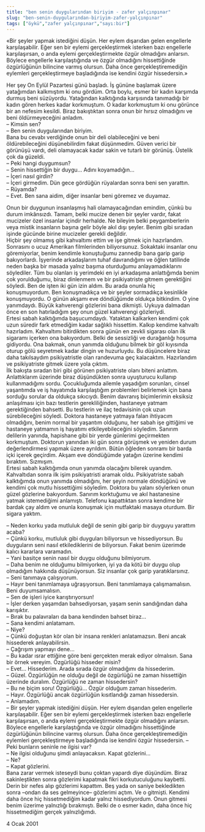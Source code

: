 ```yaml
---
title: "ben senin duygularından biriyim - zafer yalçınpınar"
slug: "ben-senin-duygularından-biriyim-zafer-yalçınpınar"
tags: ["öykü","zafer yalçınpınar","sayı:bir"]
---
```


«Bir şeyler yapmak istediğini düşün. Her eylem dışarıdan gelen engellerle karşılaşabilir. Eğer sen bir eylemi gerçekleştirmek isterken bazı engellerle karşılaşırsan, o anda eylemi gerçekleştirmekte özgür olmadığını anlarsın. Böylece engellerle karşılaştığında ve özgür olmadığını hissettiğinde özgürlüğünün bilincine varmış olursun. Daha önce gerçekleştiremediğin eylemleri gerçekleştirmeye başladığında ise kendini özgür hissedersin.»

Her şey On Eylül Pazartesi günü başladı. İş gününe başlamak üzere yatağımdan kalkmıştım ki onu gördüm. Orta boylu, esmer bir kadın karşımda durmuş beni süzüyordu. Yatağından kalktığında karşısında tanımadığı bir kadın gören herkes kadar korkmuştum. O kadar korkmuştum ki onu görünce bir an nefesim kesildi. Biraz bakıştıktan sonra onun bir hırsız olmadığını ve beni öldürmeyeceğini anladım.  
– Kimsin sen?  
– Ben senin duygularından biriyim.  
Bana bu cevabı verdiğinde onun bir deli olabileceğini ve beni öldürebileceğini düşünebilirdim fakat düşünmedim. Güven verici bir görünüşü vardı, deli olamayacak kadar sakin ve tutarlı bir görünüş. Üstelik çok da güzeldi.  
– Peki hangi duygumsun?  
– Senin hissettiğin bir duygu… Adını koyamadığın…  
– İçeri nasıl girdin?  
– İçeri girmedim. Dün gece gördüğün rüyalardan sonra beni sen yarattın.  
– Rüyamda?  
– Evet. Ben sana aidim, diğer insanlar beni göremez ve duyamaz.  

Onun bir duygunun insanlaşmış hali olamayacağından emindim, çünkü bu durum imkânsızdı. Tamam, belki mucize denen bir şeyler vardır, fakat mucizeler özel insanlar içindir herhalde. Ne bileyim belki peygamberlerin veya mistik insanların başına gelir böyle akıl dışı şeyler. Benim gibi sıradan işinde gücünde birine mucizeler gerekli değildir.  
Hiçbir şey olmamış gibi kahvaltımı ettim ve işe gitmek için hazırlandım. Sonrasını o ucuz Amerikan filmlerinden biliyorsunuz. Sokaktaki insanlar onu göremiyorlar, benim kendimle konuştuğumu zannedip bana garip garip bakıyorlardı. İşyerinde arkadaşlarım tuhaf davrandığımı ve öğlen tatilinde neden başka bir masada yalnız başıma oturduğumu anlayamadıklarını söylediler. Tüm bu olanları iş yerimdeki en iyi arkadaşıma anlattığımda benim çok yorulduğumu, biraz dinlenmem ve bir psikiyatriste gitmem gerektiğini söyledi. Ben de işten iki gün izin aldım. Bu arada onunla hiç konuşmuyordum. Ben konuşmadıkça ve bir şeyler sormadıkça kesinlikle konuşmuyordu. O günün akşamı eve döndüğümde oldukça bitkindim. O yine yanımdaydı. Büyük kahverengi gözlerini bana dikmişti. Uykuya dalmadan önce en son hatırladığım şey onun güzel kahverengi gözleriydi.  
Ertesi sabah kalktığımda başucumdaydı. Yataktan kalkarken kendimi çok uzun süredir fark etmediğim kadar sağlıklı hissettim. Kalkıp kendime kahvaltı hazırladım. Kahvaltımı bitirdikten sonra günün en zevkli sigarası olan ilk sigaramı içerken ona bakıyordum. Belki de sessizliği ve durağanlığı hoşuma gidiyordu. Ona bakmak, onun yanımda olduğunu bilmek bir göl kıyısında oturup gölü seyretmek kadar dingin ve huzurluydu. Bu düşüncelere biraz daha takılsaydım psikiyatristle olan randevuma geç kalacaktım. Hazırlandım ve psikiyatriste gitmek üzere yola çıktım.  
İlk bakışta sıradan biri gibi görünen psikiyatriste olanı biteni anlattım. Anlattıklarım üzerinde biraz düşündükten sonra uyuşturucu kullanıp kullanmadığımı sordu. Çocukluğumda ailemle yaşadığım sorunları, cinsel yaşantımda ve iş hayatımda karşılaştığım problemleri belirlemek için bana sorduğu sorular da oldukça sıkıcıydı. Benim davranış biçimlerimin eksiksiz anlaşılması için bazı testlerin gerekliliğinden, hastaneye yatmam gerektiğinden bahsetti. Bu testlerin ve ilaç tedavisinin çok uzun sürebileceğini söyledi. Doktora hastaneye yatmaya falan ihtiyacım olmadığını, benim normal bir yaşantım olduğunu, her sabah işe gittiğimi ve hastaneye yatmamın iş hayatımı etkileyebileceğini söyledim. Sanırım delilerin yanında, hapishane gibi bir yerde günlerimi geçirmekten korkmuştum. Doktorun yanından iki gün sonra görüşmek ve yeniden durum değerlendirmesi yapmak üzere ayrıldım. Bütün öğleden sonramı bir barda içki içerek geçirdim. Akşam eve döndüğümde yatağın üzerine kendimi bıraktım. Sızmışım.  
Ertesi sabah kalktığımda onun yanımda olacağını bilerek uyandım. Kahvaltıdan sonra ilk işim psikiyatristi aramak oldu. Psikiyatriste sabah kalktığımda onun yanımda olmadığını, her şeyin normale döndüğünü ve kendimi çok mutlu hissettiğimi söyledim. Doktora bu yalanı söylerken onun güzel gözlerine bakıyordum. Sanırım korktuğumu ve akıl hastanesine yatmak istemediğimi anlamıştı. Telefonu kapattıktan sonra kendime bir bardak çay aldım ve onunla konuşmak için mutfaktaki masaya oturdum. Bir sigara yaktım.

– Neden korku yada mutluluk değil de senin gibi garip bir duyguyu yarattım acaba?  
– Çünkü korku, mutluluk gibi duyguları biliyorsun ve hissediyorsun. Bu duyguların seni nasıl etkilediklerini de biliyorsun. Fakat benim üzerimde kalıcı kararlara varamadın.  
– Yani basitçe senin nasıl bir duygu olduğunu bilmiyorum.  
– Daha benim ne olduğumu bilmiyorken, iyi ya da kötü bir duygu olup olmadığım hakkında düşünüyorsun. Siz insanlar çok garip yaratıklarsınız.  
– Seni tanımaya çalışıyorum.  
– Hayır beni tanımlamaya uğraşıyorsun. Beni tanımlamaya çalışmamalısın. Beni duyumsamalısın.  
– Sen de işleri iyice karıştırıyorsun!  
– İşler derken yaşamdan bahsediyorsan, yaşam senin sandığından daha karışıktır.  
– Bırak bu palavraları da bana kendinden bahset biraz…  
– Sana kendimi anlatamam.  
– Niye?  
– Çünkü doğuştan kör olan bir insana renkleri anlatamazsın. Beni ancak hissederek anlayabilirsin.  
– Çağrışım yapmayı dene…  
– Bu kadar ısrar ettiğine göre beni gerçekten merak ediyor olmalısın. Sana bir örnek vereyim. Özgürlüğü hisseder misin?  
– Evet… Hissederim. Arada sırada özgür olmadığımı da hissederim.  
– Güzel. Özgürlüğün ne olduğu değil de özgürlüğü ne zaman hissettiğin üzerinde duralım. Özgürlüğü ne zaman hissedersin?  
– Bu ne biçim soru! Özgürlüğü… Özgür olduğum zaman hissederim.  
– Hayır. Özgürlüğü ancak özgürlüğün kısıtlandığı zaman hissedersin.  
– Anlamadım.  
– Bir şeyler yapmak istediğini düşün. Her eylem dışarıdan gelen engellerle karşılaşabilir. Eğer sen bir eylemi gerçekleştirmek isterken bazı engellerle karşılaşırsan, o anda eylemi gerçekleştirmekte özgür olmadığını anlarsın. Böylece engellerle karşılaştığında ve özgür olmadığını hissettiğinde özgürlüğünün bilincine varmış olursun. Daha önce gerçekleştiremediğin eylemleri gerçekleştirmeye başladığında ise kendini özgür hissedersin.
– Peki bunların seninle ne ilgisi var?  
– Ne ilgisi olduğunu şimdi anlayacaksın. Kapat gözlerini…  
– Ne?  
– Kapat gözlerini.  
Bana zarar vermek isteseydi bunu çoktan yapardı diye düşündüm. Biraz sakinleştikten sonra gözlerimi kapatmak fikri korkutuculuğunu kaybetti. Derin bir nefes alıp gözlerimi kapattım. Beş yada on saniye bekledikten sonra –ondan da ses gelmeyince– gözlerimi açtım. Ve o gitmişti. Kendimi daha önce hiç hissetmediğim kadar yalnız hissediyordum. Onun gitmesi benim üzerime yalnızlığı bırakmıştı. Belki de o esmer kadın, daha önce hiç hissetmediğim gerçek yalnızlığımdı.

4 Ocak 2001



